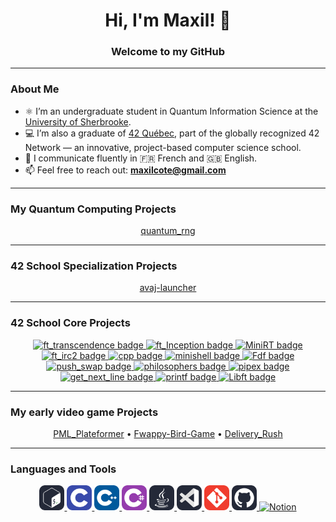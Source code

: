 <h1 align="center">Hi, I'm Maxil! 👋</h1>
<h3 align="center">Welcome to my GitHub</h3>

---

<h3 align="left">About Me</h3>

- ⚛️ I’m an undergraduate student in Quantum Information Science at the <a target="_blank" href="https://www.usherbrooke.ca/">University of Sherbrooke</a>.
- 💻 I’m also a graduate of <a target="_blank" href="https://www.42network.org/">42 Québec</a>, part of the globally recognized 42 Network — an innovative, project-based computer science school.
- 💬 I communicate fluently in 🇫🇷 French and 🇬🇧 English.
- 📫 Feel free to reach out: <b>maxilcote@gmail.com</b>

---

<h3 align="left">My Quantum Computing Projects</h3>
<div align="center">
<a href="https://github.com/Totoleader/quantum_rng">quantum_rng</a>
</div>

---

<h3 align="left">42 School Specialization Projects</h3>
<div align="center">
<a href="https://github.com/Totoleader/avaj-launcher">avaj-launcher</a>
</div>

---

<h3 align="left">42 School Core Projects</h3>
<div align="center">

<a href="https://github.com/eguefif/ft_transcendence">
  <img src="https://github.com/LaOuede/42-project-badges/blob/main/badges/ft_transcendencee.png" alt="ft_transcendence badge" />
</a>
<a href="https://github.com/Totoleader/ft_Inception">
  <img src="https://github.com/LaOuede/42-project-badges/blob/main/badges/inceptione.png" alt="ft_Inception badge" />
</a>
<a href="https://github.com/Totoleader/MiniRT">
  <img src="https://github.com/LaOuede/42-project-badges/blob/main/badges/minirtm.png" alt="MiniRT badge" />
</a>
<a href="https://github.com/Totoleader/ft_irc2">
  <img src="https://github.com/LaOuede/42-project-badges/blob/main/badges/ft_irce.png" alt="ft_irc2 badge" />
</a>
<a href="https://github.com/Totoleader/cpp">
  <img src="https://github.com/LaOuede/42-project-badges/blob/main/badges/cppe.png" alt="cpp badge" />
</a>
<a href="https://github.com/Totoleader/minishell">
  <img src="https://github.com/LaOuede/42-project-badges/blob/main/badges/minishelle.png" alt="minishell badge" />
</a>
<a href="https://github.com/Totoleader/Fdf">
  <img src="https://github.com/LaOuede/42-project-badges/blob/main/badges/fdfe.png" alt="Fdf badge" />
</a>
<a href="https://github.com/Totoleader/push_swap">
  <img src="https://github.com/LaOuede/42-project-badges/blob/main/badges/push_swape.png" alt="push_swap badge" />
</a>
<a href="https://github.com/Totoleader/philosophers">
  <img src="https://github.com/byaliego/42-project-badges/blob/main/badges/philosopherse.png" alt="philosophers badge" />
</a>
<a href="https://github.com/Totoleader/pipex">
  <img src="https://github.com/byaliego/42-project-badges/raw/main/badges/pipexe.png" alt="pipex badge" />
</a>
<a href="https://github.com/Totoleader/get_next_line">
  <img src="https://github.com/LaOuede/42-project-badges/blob/main/badges/get_next_linee.png" alt="get_next_line badge" />
</a>
<a href="https://github.com/Totoleader/printf">
  <img src="https://github.com/LaOuede/42-project-badges/blob/main/badges/ft_printfe.png" alt="printf badge" />
</a>
<a href="https://github.com/Totoleader/Libft">
  <img src="https://github.com/LaOuede/42-project-badges/blob/main/badges/libfte.png" alt="Libft badge" />
</a>

</div>

---

<h3 align="left">My early video game Projects</h3>
<div align="center">
<a target="_blank" href="https://github.com/Totoleader/PML_Plateformer">PML_Plateformer</a> •
<a target="_blank" href="https://github.com/Totoleader/Fwappy-Bird-Game">Fwappy-Bird-Game</a> •
<a target="_blank" href="https://github.com/Totoleader/Delivery_Rush">Delivery_Rush</a>
</div>

---

<h3 align="left">Languages and Tools</h3>
<p align="center">
  <a href="https://www.gnu.org/software/bash/" target="_blank" rel="noreferrer">
    <img src="https://github.com/tandpfun/skill-icons/blob/main/icons/Bash-Dark.svg" alt="bash" width="40" height="40"/>
  </a>
  <a href="https://www.cprogramming.com/" target="_blank" rel="noreferrer">
    <img src="https://github.com/tandpfun/skill-icons/blob/main/icons/C.svg" alt="C" width="40" height="40"/>
  </a>
  <a href="https://cplusplus.com" target="_blank" rel="noreferrer">
    <img src="https://github.com/tandpfun/skill-icons/blob/main/icons/CPP.svg" alt="C++" width="40" height="40"/>
  </a>
  <a href="https://learn.microsoft.com/en-us/dotnet/csharp/programming-guide/" target="_blank" rel="noreferrer">
    <img src="https://github.com/tandpfun/skill-icons/blob/main/icons/CS.svg" alt="C#" width="40" height="40"/>
  </a>
  <a href="https://docs.oracle.com/en/java/" target="_blank" rel="noreferrer">
    <img src="https://github.com/tandpfun/skill-icons/blob/main/icons/Java-Dark.svg" alt="Java" width="40" height="40"/>
  </a>
  <a href="https://code.visualstudio.com" target="_blank" rel="noreferrer">
    <img src="https://github.com/tandpfun/skill-icons/blob/main/icons/VSCode-Dark.svg" alt="VSCode" width="40" height="40"/>
  </a>
  <a href="https://git-scm.com" target="_blank" rel="noreferrer">
    <img src="https://github.com/tandpfun/skill-icons/blob/main/icons/Git.svg" alt="Git" width="40" height="40"/>
  </a>
  <a href="https://github.com/Totoleader" target="_blank" rel="noreferrer">
    <img src="https://github.com/tandpfun/skill-icons/blob/main/icons/Github-Dark.svg" alt="GitHub" width="40" height="40"/>
  </a>
  <a href="https://www.notion.so" target="_blank" rel="noreferrer">
    <img src="https://github.com/LaOuede/LaOuede/assets/114024436/0f432438-547a-43b8-afbd-64e577ac2fb1" alt="Notion" width="40" height="40"/>
  </a>
</p>
